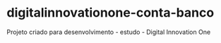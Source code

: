 # digitalinnovationone-conta-banco
Projeto criado para desenvolvimento - estudo - Digital Innovation One
